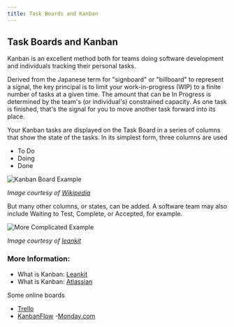 ```yaml
---
title: Task Boards and Kanban
---
```

## Task Boards and Kanban
Kanban is an excellent method both for teams doing software development and individuals tracking their personal tasks.

Derived from the Japanese term for "signboard" or "billboard" to represent a signal, the key principal is to limit your work-in-progress (WIP) to a finite number of tasks at a given time. The amount that can be In Progress is determined by the team's (or individual's) constrained capacity. As one task is finished, that's the signal for you to move another task forward into its place.

Your Kanban tasks are displayed on the Task Board in a series of columns that show the state of the tasks. In its simplest form, three columns are used
- To Do
- Doing 
- Done

![Kanban Board Example](https://upload.wikimedia.org/wikipedia/commons/thumb/d/d3/Simple-kanban-board-.jpg/600px-Simple-kanban-board-.jpg)

*Image courtesy of <a href='https://en.wikipedia.org/wiki/Kanban_board' target='_blank' rel='nofollow'>Wikipedia</a>*

But many other columns, or states, can be added. A software team may also include Waiting to Test, Complete, or Accepted, for example.

![More Complicated Example](https://mktgcdn.leankit.com/uploads/images/general/_2048xAUTO_fit_center-center/1-SmalDevelopmentTeamKanbanBoard-eb79376d.png)

*Image courtesy of <a href='https://leankit.com/learn/kanban/kanban-board-examples-for-development-and-operations/' target='_blank' rel='nofollow'>leankit</a>*

### More Information:
- What is Kanban: <a href='https://leankit.com/learn/kanban/what-is-kanban/' target='_blank' rel='nofollow'>Leankit</a>
- What is Kanban: <a href='https://www.atlassian.com/agile/kanban' target='_blank' rel='nofollow'>Atlassian</a>

Some online boards
- <a href='https://trello.com/' target='_blank' rel='nofollow'>Trello</a>
- <a href='https://kanbanflow.com' target='_blank' rel='nofollow'>KanbanFlow</a>
-<a href='https://monday.com/' target='_blank' rel='nofollow'>Monday.com</a>

